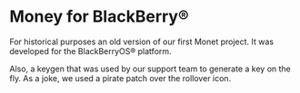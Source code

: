 # Money for BlackBerry®

For historical purposes an old version of our first Monet project. It was developed for the BlackBerryOS® platform.

Also, a keygen that was used by our support team to generate a key on the fly. As a joke, we used a pirate patch over the rollover icon.
